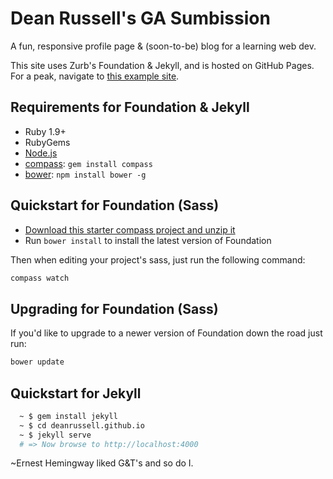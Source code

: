 # Dean Russell's GA Sumbission

A fun, responsive profile page &amp; (soon-to-be) blog for a learning web dev.

This site uses Zurb's Foundation &amp; Jekyll, and is hosted on GitHub Pages. For a peak, navigate to [this example site](http://dean.cool).

## Requirements for Foundation &amp; Jekyll

  * Ruby 1.9+
  * RubyGems
  * [Node.js](http://nodejs.org)
  * [compass](http://compass-style.org/): `gem install compass`
  * [bower](http://bower.io): `npm install bower -g`

## Quickstart for Foundation (Sass)

  * [Download this starter compass project and unzip it](https://github.com/zurb/foundation-compass-template/archive/master.zip)
  * Run `bower install` to install the latest version of Foundation

Then when editing your project's sass, just run the following command:

```bash
compass watch
```

## Upgrading for Foundation (Sass)

If you'd like to upgrade to a newer version of Foundation down the road just run:

```bash
bower update
```
## Quickstart for Jekyll

  ```bash
	~ $ gem install jekyll
	~ $ cd deanrussell.github.io
	~ $ jekyll serve
	# => Now browse to http://localhost:4000
  ```

~Ernest Hemingway liked G&T's and so do I.
